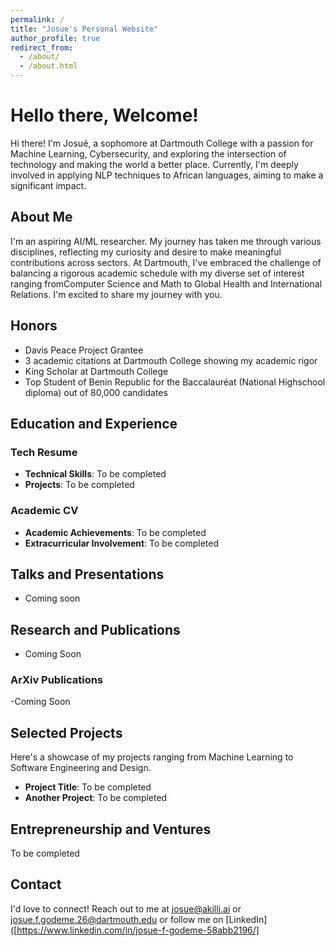 ```yaml
---
permalink: /
title: "Josue's Personal Website"
author_profile: true
redirect_from: 
  - /about/
  - /about.html
---
```


# Hello there, Welcome!

Hi there! I'm Josué, a sophomore at Dartmouth College with a passion for Machine Learning, Cybersecurity, and exploring the intersection of technology and making the world a better place. Currently, I'm deeply involved in applying NLP techniques to African languages, aiming to make a significant impact.

## About Me

I'm an aspiring AI/ML researcher. My journey has taken me through various disciplines, reflecting my curiosity and desire to make meaningful contributions across sectors. At Dartmouth, I've embraced the challenge of balancing a rigorous academic schedule with my diverse set of interest ranging fromComputer Science and Math to Global Health and International Relations. I'm excited to share my journey with you.

## Honors
- Davis Peace Project Grantee
- 3 academic citations at Dartmouth College showing my academic rigor
- King Scholar at Dartmouth College
- Top Student of Benin Republic for the Baccalauréat (National Highschool diploma) out of 80,000 candidates

## Education and Experience

### Tech Resume

- **Technical Skills**: To be completed
- **Projects**: To be completed

### Academic CV

- **Academic Achievements**: To be completed
- **Extracurricular Involvement**: To be completed

## Talks and Presentations
- Coming soon
## Research and Publications
- Coming Soon
### ArXiv Publications
-Coming Soon


## Selected Projects

Here's a showcase of my projects ranging from Machine Learning to Software Engineering and Design.

- **Project Title**: To be completed
- **Another Project**: To be completed

## Entrepreneurship and Ventures

To be completed

## Contact

I'd love to connect! Reach out to me at [josue@akilli.ai](mailto:josue@akilli.ai) or [josue.f.godeme.26@dartmouth.edu](mailto:josue.f.godeme.26@dartmouth.edu) or follow me on [LinkedIn]([https://www.linkedin.com/in/josue-f-godeme-58abb2196/]

